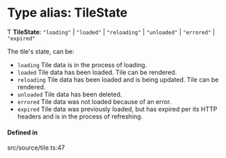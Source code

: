 # Type alias: TileState

Ƭ **TileState**: ``"loading"`` \| ``"loaded"`` \| ``"reloading"`` \| ``"unloaded"`` \| ``"errored"`` \| ``"expired"``

The tile's state, can be:

- `loading` Tile data is in the process of loading.
- `loaded` Tile data has been loaded. Tile can be rendered.
- `reloading` Tile data has been loaded and is being updated. Tile can be rendered.
- `unloaded` Tile data has been deleted.
- `errored` Tile data was not loaded because of an error.
- `expired` Tile data was previously loaded, but has expired per its HTTP headers and is in the process of refreshing.

#### Defined in

src/source/tile.ts:47
